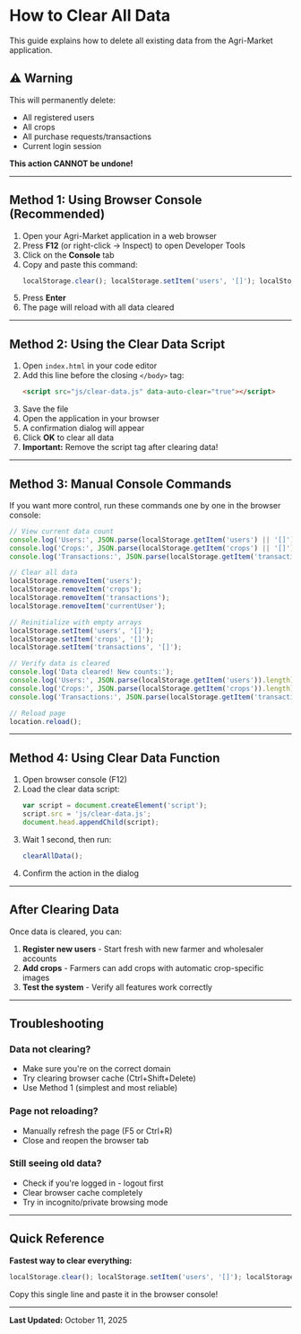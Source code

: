 # How to Clear All Data

This guide explains how to delete all existing data from the Agri-Market application.

## ⚠️ Warning
This will permanently delete:
- All registered users
- All crops
- All purchase requests/transactions
- Current login session

**This action CANNOT be undone!**

---

## Method 1: Using Browser Console (Recommended)

1. Open your Agri-Market application in a web browser
2. Press **F12** (or right-click → Inspect) to open Developer Tools
3. Click on the **Console** tab
4. Copy and paste this command:
   ```javascript
   localStorage.clear(); localStorage.setItem('users', '[]'); localStorage.setItem('crops', '[]'); localStorage.setItem('transactions', '[]'); alert('All data cleared!'); location.reload();
   ```
5. Press **Enter**
6. The page will reload with all data cleared

---

## Method 2: Using the Clear Data Script

1. Open `index.html` in your code editor
2. Add this line before the closing `</body>` tag:
   ```html
   <script src="js/clear-data.js" data-auto-clear="true"></script>
   ```
3. Save the file
4. Open the application in your browser
5. A confirmation dialog will appear
6. Click **OK** to clear all data
7. **Important:** Remove the script tag after clearing data!

---

## Method 3: Manual Console Commands

If you want more control, run these commands one by one in the browser console:

```javascript
// View current data count
console.log('Users:', JSON.parse(localStorage.getItem('users') || '[]').length);
console.log('Crops:', JSON.parse(localStorage.getItem('crops') || '[]').length);
console.log('Transactions:', JSON.parse(localStorage.getItem('transactions') || '[]').length);

// Clear all data
localStorage.removeItem('users');
localStorage.removeItem('crops');
localStorage.removeItem('transactions');
localStorage.removeItem('currentUser');

// Reinitialize with empty arrays
localStorage.setItem('users', '[]');
localStorage.setItem('crops', '[]');
localStorage.setItem('transactions', '[]');

// Verify data is cleared
console.log('Data cleared! New counts:');
console.log('Users:', JSON.parse(localStorage.getItem('users')).length);
console.log('Crops:', JSON.parse(localStorage.getItem('crops')).length);
console.log('Transactions:', JSON.parse(localStorage.getItem('transactions')).length);

// Reload page
location.reload();
```

---

## Method 4: Using Clear Data Function

1. Open browser console (F12)
2. Load the clear data script:
   ```javascript
   var script = document.createElement('script');
   script.src = 'js/clear-data.js';
   document.head.appendChild(script);
   ```
3. Wait 1 second, then run:
   ```javascript
   clearAllData();
   ```
4. Confirm the action in the dialog

---

## After Clearing Data

Once data is cleared, you can:

1. **Register new users** - Start fresh with new farmer and wholesaler accounts
2. **Add crops** - Farmers can add crops with automatic crop-specific images
3. **Test the system** - Verify all features work correctly

---

## Troubleshooting

### Data not clearing?
- Make sure you're on the correct domain
- Try clearing browser cache (Ctrl+Shift+Delete)
- Use Method 1 (simplest and most reliable)

### Page not reloading?
- Manually refresh the page (F5 or Ctrl+R)
- Close and reopen the browser tab

### Still seeing old data?
- Check if you're logged in - logout first
- Clear browser cache completely
- Try in incognito/private browsing mode

---

## Quick Reference

**Fastest way to clear everything:**
```javascript
localStorage.clear(); localStorage.setItem('users', '[]'); localStorage.setItem('crops', '[]'); localStorage.setItem('transactions', '[]'); location.reload();
```

Copy this single line and paste it in the browser console!

---

**Last Updated:** October 11, 2025
